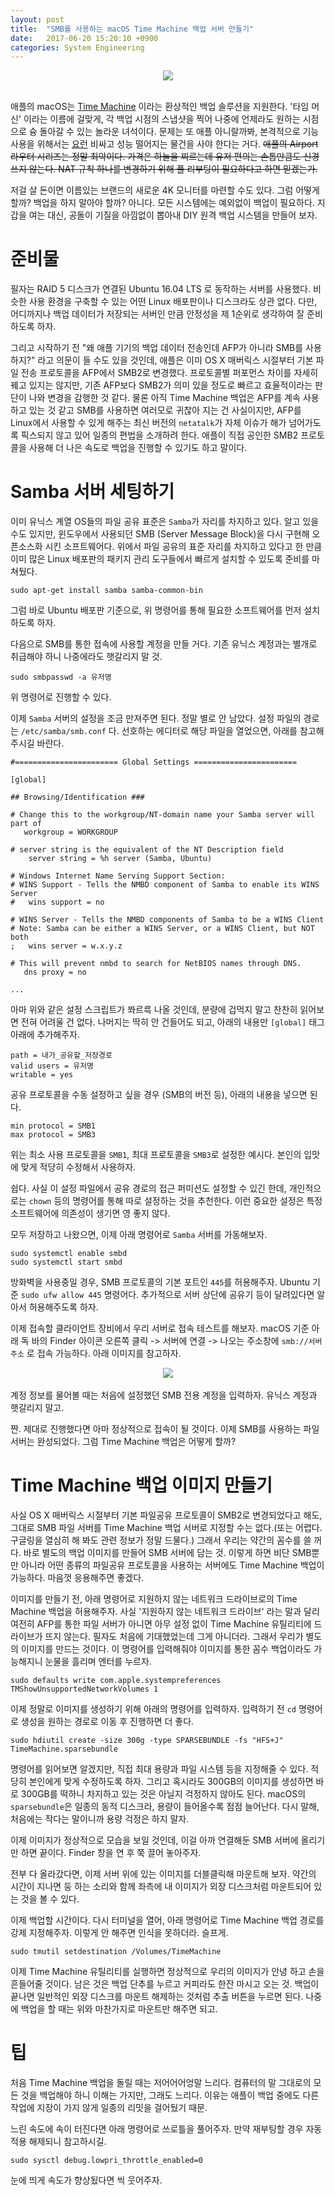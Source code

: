 ```yaml
---
layout: post
title:  "SMB를 사용하는 macOS Time Machine 백업 서버 만들기"
date:   2017-06-20 15:20:10 +0900
categories: System Engineering
---
```


<div align="center"><img src="https://github.com/kycfeel/kycfeel.github.io/blob/master/_images/timemachine.jpg?raw=true"/></div><br>

애플의 macOS는 [Time Machine](https://support.apple.com/ko-kr/HT201250) 이라는 환상적인 백업 솔루션을 지원한다. '타임 머신' 이라는 이름에 걸맞게, 각 백업 시점의 스냅샷을 찍어 나중에 언제라도 원하는 시점으로 슝 돌아갈 수 있는 놀라운 녀석이다. 문제는 또 애플 아니랄까봐, 본격적으로 기능 사용을 위해서는 [요런](https://www.apple.com/kr/airport-time-capsule/) 비싸고 성능 떨어지는 물건을 사야 한다는 거다. ~~애플의 Airport 라우터 시리즈는 정말 최악이다. 가격은 하늘을 찌르는데 유저 편의는 손톱만큼도 신경 쓰지 않는다. NAT 규칙 하나를 변경하기 위해 풀 리부팅이 필요하다고 하면 믿겠는가.~~

저걸 살 돈이면 이름있는 브랜드의 새로운 4K 모니터를 마련할 수도 있다. 그럼 어떻게 할까? 백업을 하지 말아야 할까? 아니다. 모든 시스템에는 예외없이 백업이 필요하다. 지갑을 여는 대신, 공돌이 기질을 아낌없이 뽑아내 DIY 원격 백업 시스템을 만들어 보자.

준비물
===================

필자는 RAID 5 디스크가 연결된 Ubuntu 16.04 LTS 로 동작하는 서버를 사용했다. 비슷한 사용 환경을 구축할 수 있는 어떤 Linux 배포판이나 디스크라도 상관 없다. 다만, 어디까지나 백업 데이터가 저장되는 서버인 만큼 안정성을 제 1순위로 생각하여 잘 준비하도록 하자.

그리고 시작하기 전 "왜 애플 기기의 백업 데이터 전송인데 AFP가 아니라 SMB를 사용하지?" 라고 의문이 들 수도 있을 것인데, 애플은 이미 OS X 매버릭스 시절부터 기본 파일 전송 프로토콜을 AFP에서 SMB2로 변경했다. 프로토콜별 퍼포먼스 차이를 자세히 꿰고 있지는 않지만, 기존 AFP보다 SMB2가 의미 있을 정도로 빠르고 효율적이라는 판단이 나와 변경을 감행한 것 같다. 물론 아직 Time Machine 백업은 AFP를 계속 사용하고 있는 것 같고 SMB를 사용하면 여러모로 귀찮아 지는 건 사실이지만, AFP를 Linux에서 사용할 수 있게 해주는 최신 버전의 `netatalk`가 자체 이슈가 해가 넘어가도록 픽스되지 않고 있어 일종의 편법을 소개하려 한다. 애플이 직접 공인한 SMB2 프로토콜을 사용해 더 나은 속도로 백업을 진행할 수 있기도 하고 말이다.

Samba 서버 세팅하기
===================

이미 유닉스 계열 OS들의 파일 공유 표준은 `Samba`가 자리를 차지하고 있다. 알고 있을수도 있지만, 윈도우에서 사용되던 SMB (Server Message Block)을 다시 구현해 오픈소스화 시킨 소프트웨어다. 위에서 파일 공유의 표준 자리를 차지하고 있다고 한 만큼 이미 많은 Linux 배포판의 패키지 관리 도구들에서 빠르게 설치할 수 있도록 준비를 마쳐뒀다.

```
sudo apt-get install samba samba-common-bin
```

그럼 바로 Ubuntu 배포판 기준으로, 위 명령어를 통해 필요한 소프트웨어를 먼저 설치하도록 하자.

다음으로 SMB를 통한 접속에 사용할 계정을 만들 거다. 기존 유닉스 계정과는 별개로 취급해야 하니 나중에라도 햇갈리지 말 것.

```
sudo smbpasswd -a 유저명
```

위 명령어로 진행할 수 있다.

이제 `Samba` 서버의 설정을 조금 만져주면 된다. 정말 별로 안 남았다. 설정 파일의 경로는 `/etc/samba/smb.conf` 다. 선호하는 에디터로 해당 파일을 열었으면, 아래를 참고해 주시길 바란다.

```
#======================= Global Settings =======================

[global]

## Browsing/Identification ###

# Change this to the workgroup/NT-domain name your Samba server will part of
   workgroup = WORKGROUP

# server string is the equivalent of the NT Description field
	server string = %h server (Samba, Ubuntu)

# Windows Internet Name Serving Support Section:
# WINS Support - Tells the NMBD component of Samba to enable its WINS Server
#   wins support = no

# WINS Server - Tells the NMBD components of Samba to be a WINS Client
# Note: Samba can be either a WINS Server, or a WINS Client, but NOT both
;   wins server = w.x.y.z

# This will prevent nmbd to search for NetBIOS names through DNS.
   dns proxy = no

...

```

아마 위와 같은 설정 스크립트가 쫘르륵 나올 것인데, 분량에 겁먹지 말고 찬찬히 읽어보면 전혀 어려울 건 없다. 나머지는 딱히 안 건들어도 되고, 아래의 내용만 `[global]` 태그 아래에 추가해주자.

```
path = 내가_공유할_저장경로
valid users = 유저명
writable = yes
```

공유 프로토콜을 수동 설정하고 싶을 경우 (SMB의 버전 등), 아래의 내용을 넣으면 된다.

```
min protocol = SMB1
max protocol = SMB3
```

위는 최소 사용 프로토콜을 `SMB1`, 최대 프로토콜을 `SMB3`로 설정한 예시다. 본인의 입맛에 맞게 적당히 수정해서 사용하자.

쉽다. 사실 이 설정 파일에서 공유 경로의 접근 퍼미션도 설정할 수 있긴 한데, 개인적으로는 `chown` 등의 명령어를 통해 따로 설정하는 것을 추천한다. 이런 중요한 설정은 특정 소프트웨어에 의존성이 생기면 영 좋지 않다.

모두 저장하고 나왔으면, 이제 아래 명령어로 `Samba` 서버를 가동해보자.

```
sudo systemctl enable smbd
sudo systemctl start smbd
```

방화벽을 사용중일 경우, SMB 프로토콜의 기본 포트인 `445`를 허용해주자. Ubuntu 기준 `sudo ufw allow 445` 명령어다. 추가적으로 서버 상단에 공유기 등이 달려있다면 알아서 허용해주도록 하자.

이제 접속할 클라이언트 장비에서 우리 서버로 접속 테스트를 해보자. macOS 기준 아래 독 바의 Finder 아이콘 오른쪽 클릭 -> 서버에 연결 -> 나오는 주소창에 `smb://서버주소` 로 접속 가능하다. 아래 이미지를 참고하자.

<div align="center"><img src="https://github.com/kycfeel/kycfeel.github.io/blob/master/_images/smbconnection.png?raw=true"/></div><br>
계정 정보를 물어볼 때는 처음에 설정했던 SMB 전용 계정을 입력하자. 유닉스 계정과 햇갈리지 말고.

짠. 제대로 진행했다면 아마 정상적으로 접속이 될 것이다. 이제 SMB를 사용하는 파일 서버는 완성되었다. 그럼 Time Machine 백업은 어떻게 할까?

Time Machine 백업 이미지 만들기
===================

사실 OS X 매버릭스 시절부터 기본 파일공유 프로토콜이 SMB2로 변경되었다고 해도, 그대로 SMB 파일 서버를 Time Machine 백업 서버로 지정할 수는 없다.(또는 어렵다. 구글링을 열심히 해 봐도 관련 정보가 정말 드물다.) 그래서 우리는 약간의 꼼수를 쓸 꺼다. 바로 별도의 백업 이미지를 만들어 SMB 서버에 담는 것. 이렇게 하면 비단 SMB뿐만 아니라 어떤 종류의 파일공유 프로토콜을 사용하는 서버에도 Time Machine 백업이 가능하다. 마음껏 응용해주면 좋겠다.

이미지를 만들기 전, 아래 명령어로 지원하지 않는 네트워크 드라이브로의 Time Machine 백업을 허용해주자. 사실 '지원하지 않는 네트워크 드라이브' 라는 말과 달리 여전히 AFP를 통한 파일 서버가 아니면 아무 설정 없이 Time Machine 유틸리티에 드라이브가 뜨지 않는다. 필자도 처음에 기대했었는데 그게 아니더라. 그래서 우리가 별도의 이미지를 만드는 것이다. 이 명령어를 입력해줘야 이미지를 통한 꼼수 백업이라도 가능해지니 눈물을 흘리며 엔터를 누르자.

```
sudo defaults write com.apple.systempreferences TMShowUnsupportedNetworkVolumes 1
```

이제 정말로 이미지를 생성하기 위해 아래의 명령어를 입력하자. 입력하기 전 `cd` 명령어로 생성을 원하는 경로로 이동 후 진행하면 더 좋다.

```
sudo hdiutil create -size 300g -type SPARSEBUNDLE -fs "HFS+J" TimeMachine.sparsebundle
```

명령어를 읽어보면 알겠지만, 직접 최대 용량과 파일 시스템 등을 지정해줄 수 있다. 적당히 본인에게 맞게 수정하도록 하자. 그리고 혹시라도 300GB의 이미지를 생성하면 바로 300GB를 떡하니 차지하고 있는 것은 아닐지 걱정하지 않아도 된다. macOS의 `sparsebundle`은 일종의 동적 디스크라, 용량이 들어올수록 점점 늘어난다. 다시 말해, 처음에는 작다는 말이니까 용량 걱정은 하지 말자.

이제 이미지가 정상적으로 모습을 보일 것인데, 이걸 아까 연결해둔 SMB 서버에 올리기만 하면 끝이다. Finder 창을 연 후 쭉 끌어 놓아주자.

전부 다 올라갔다면, 이제 서버 위에 있는 이미지를 더블클릭해 마운트해 보자. 약간의 시간이 지나면 둥 하는 소리와 함께 좌측에 내 이미지가 외장 디스크처럼 마운트되어 있는 것을 볼 수 있다.

이제 백업할 시간이다. 다시 터미널을 열어, 아래 명령어로 Time Machine 백업 경로를 강제 지정해주자. 이렇게 안 해주면 인식을 못하더라. 슬프게.

```
sudo tmutil setdestination /Volumes/TimeMachine
```
이제 Time Machine 유틸리티를 실행하면 정상적으로 우리의 이미지가 안녕 하고 손을 흔들어줄 것이다. 남은 것은 백업 단추를 누르고 커피라도 한잔 마시고 오는 것. 백업이 끝나면 일반적인 외장 디스크를 마운트 해제하는 것처럼 추출 버튼을 누르면 된다. 나중에 백업을 할 때는 위와 마찬가지로 마운트만 해주면 되고.

팁
===================

처음 Time Machine 백업을 돌릴 때는 저어어어엉말 느리다. 컴퓨터의 말 그대로의 모든 것을 백업해야 하니 이해는 가지만, 그래도 느리다. 이유는 애플이 백업 중에도 다른 작업에 지장이 가지 않게 일종의 리밋을 걸어뒀기 때문.

느린 속도에 속이 터진다면 아래 명령어로 쓰로틀을 풀어주자. 만약 재부팅할 경우 자동 적용 해제되니 참고하시길.

```
sudo sysctl debug.lowpri_throttle_enabled=0
```

눈에 띄게 속도가 향상됬다면 씩 웃어주자.
